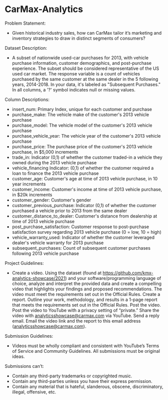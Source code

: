 # CarMax-Analytics

Problem Statement:
- Given historical industry sales, how can CarMax tailor it’s marketing and inventory strategies to draw in distinct segments of consumers?

Dataset Description:		
- A subset of nationwide used-car purchases for 2013, with vehicle purchase information, customer demographics, and post-purchase experience. The subset should be considered representative of the US used car market. The response variable is a count of vehicles purchased by the same customer at the same dealer in the 5 following years, 2014-2018. In your data, it's labeled as "Subsequent Purchases." In all columns, a '?' symbol indicates null or missing values.		

Column Descriptions:
- insert_num: Primary Index, unique for each customer and purchase	
- purchase_make: The vehicle make of the customer's 2013 vehicle purchase
- purchase_model: The vehicle model of the customer's 2013 vehicle purchase
- purchase_vehicle_year: The vehicle year of the customer's 2013 vehicle purchase
- purchase_price: The purchase price of the customer's 2013 vehicle purchase, in $5,000 increments
- trade_in: Indicator (0,1) of whether the customer traded-in a vehicle they owned during the 2013 vehicle purchase
- vehicle_financing	Indicator: (0,1) of whether the customer required a loan to finance the 2013 vehicle purchase
- customer_age: Customer's age at time of 2013 vehicle purchase, in 10 year increments
- customer_income: Customer's income at time of 2013 vehicle purchase, in $20k increments
- customer_gender: Customer's gender	
- customer_previous_purchase: Indicator (0,1) of whether the customer purchased a vehicle prior to 2013 from the same dealer
- customer_distance_to_dealer: Customer's distance from dealership at time of 2013 vehicle purchase
- post_purchase_satisfaction:	Customer response to post-purchase satisfaction survey regarding 2013 vehicle purchase (0 = low, 10 = high)
- vehicle_warranty_used: Indicator of whether the customer leveraged dealer's vehicle warranty for 2013 purchase
- subsequent_purchases: Count of subsequent customer purchases following 2013 vehicle purchase

Project Guidelines:
- Create a video. Using the dataset (found at https://github.com/kmx-analytics-showcase/2021) and your software/programming language of choice, analyze and interpret the provided data and create a compelling video that highlights your findings and proposed recommendations. The video must meet the requirements set out in the Official Rules. Create a report. Outline your work, methodology, and results in a 1-page report that meets the requirements set out in the Official Rules. Post the video. Post the video to YouTube with a privacy setting of “private.” Share the video with analyticsshowcase@carmax.com via YouTube. Send a reply email. Email the video link and the report to this email address (analyticsshowcase@carmax.com).

Submission Guidelines: 
- Videos must be wholly compliant and consistent with YouTube’s Terms of Service and Community Guidelines. All submissions must be original ideas. 

Submissions can’t: 
- Contain any third-party trademarks or copyrighted music. 
- Contain any third-parties unless you have their express permission. 
- Contain any material that is hateful, slanderous, obscene, discriminatory, illegal, offensive, etc.
